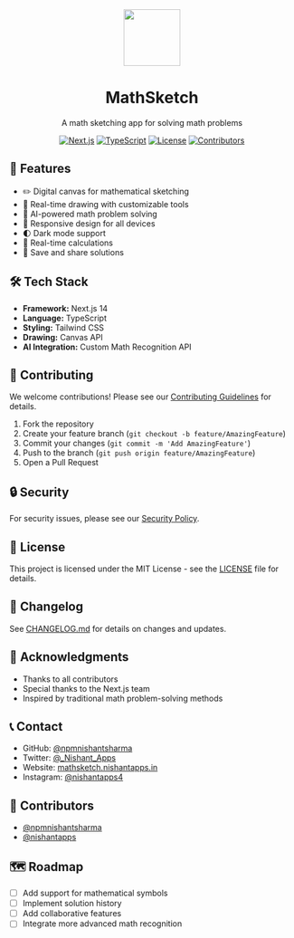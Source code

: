 <!--
Copyright (c) 2024 NishantApps
Licensed under the MIT License. See LICENSE file in the project root for full license information.
-->

<div align="center">
<img src="https://mathsketch.vercel.app/favicon.ico" width="100px"/>
<h1>MathSketch</h1>
<p>A math sketching app for solving math problems</p>

[![Next.js](https://img.shields.io/badge/Next.js-14-black)](https://nextjs.org/)
[![TypeScript](https://img.shields.io/badge/TypeScript-5.0-blue)](https://www.typescriptlang.org/)
[![License](https://img.shields.io/badge/License-MIT-green)](./LICENSE)
[![Contributors](https://img.shields.io/github/contributors/npmnishantsharma/mathsketch)](https://github.com/npmnishantsharma/mathsketch/graphs/contributors)

</div>

## 🚀 Features

- ✏️ Digital canvas for mathematical sketching
- 🎨 Real-time drawing with customizable tools
- 🧮 AI-powered math problem solving
- 📱 Responsive design for all devices
- 🌓 Dark mode support
- 🔄 Real-time calculations
- 💾 Save and share solutions

## 🛠️ Tech Stack

- **Framework:** Next.js 14
- **Language:** TypeScript
- **Styling:** Tailwind CSS
- **Drawing:** Canvas API
- **AI Integration:** Custom Math Recognition API

## 🤝 Contributing

We welcome contributions! Please see our [Contributing Guidelines](CONTRIBUTING.md) for details.

1. Fork the repository
2. Create your feature branch (`git checkout -b feature/AmazingFeature`)
3. Commit your changes (`git commit -m 'Add AmazingFeature'`)
4. Push to the branch (`git push origin feature/AmazingFeature`)
5. Open a Pull Request

## 🔒 Security

For security issues, please see our [Security Policy](SECURITY.md).

## 📜 License

This project is licensed under the MIT License - see the [LICENSE](LICENSE) file for details.

## 📝 Changelog

See [CHANGELOG.md](CHANGELOG.md) for details on changes and updates.

## 🌟 Acknowledgments

- Thanks to all contributors
- Special thanks to the Next.js team
- Inspired by traditional math problem-solving methods

## 📞 Contact

- GitHub: [@npmnishantsharma](https://github.com/npmnishantsharma)
- Twitter: [@_Nishant_Apps](https://twitter.com/_Nishant_Apps)
- Website: [mathsketch.nishantapps.in](https://mathsketch.nishantapps.in)
- Instagram: [@nishantapps4](https://www.instagram.com/nishantapps4)


## 📝 Contributors

- [@npmnishantsharma](https://github.com/npmnishantsharma)
- [@nishantapps](https://github.com/nishantapps)

## 🗺️ Roadmap

- [ ] Add support for mathematical symbols
- [ ] Implement solution history
- [ ] Add collaborative features
- [ ] Integrate more advanced math recognition
